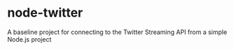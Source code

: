 # node-twitter
A baseline project for connecting to the Twitter Streaming API from a simple Node.js project
